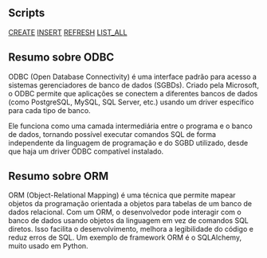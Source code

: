 ## Scripts
[CREATE](https://github.com/Faltrenn/engsoft/blob/main/scripts/create_db.sql)
[INSERT](https://github.com/Faltrenn/engsoft/blob/main/scripts/insert.sql)
[REFRESH](https://github.com/Faltrenn/engsoft/blob/main/scripts/refresh.sql)
[LIST_ALL](https://github.com/Faltrenn/engsoft/blob/main/scripts/list_all.sql)

## Resumo sobre ODBC

ODBC (Open Database Connectivity) é uma interface padrão para acesso a sistemas gerenciadores de banco de dados (SGBDs). Criado pela Microsoft, o ODBC permite que aplicações se conectem a diferentes bancos de dados (como PostgreSQL, MySQL, SQL Server, etc.) usando um driver específico para cada tipo de banco.

Ele funciona como uma camada intermediária entre o programa e o banco de dados, tornando possível executar comandos SQL de forma independente da linguagem de programação e do SGBD utilizado, desde que haja um driver ODBC compatível instalado.

## Resumo sobre ORM

ORM (Object-Relational Mapping) é uma técnica que permite mapear objetos da programação orientada a objetos para tabelas de um banco de dados relacional. Com um ORM, o desenvolvedor pode interagir com o banco de dados usando objetos da linguagem em vez de comandos SQL diretos. Isso facilita o desenvolvimento, melhora a legibilidade do código e reduz erros de SQL. Um exemplo de framework ORM é o SQLAlchemy, muito usado em Python.
